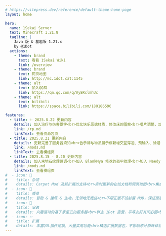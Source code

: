```yaml
---
# https://vitepress.dev/reference/default-theme-home-page
layout: home

hero:
  name: 1Sekai Server
  text: Minecraft 1.21.8
  tagline: |
    Java 版 & 基岩版 1.21.x
    by @1Dot
  actions:
    - theme: brand
      text: 看看 1Sekai Wiki
      link: /overview
    - theme: brand
      text: 网页地图
      link: http://mc.1dot.cat:1145
    - theme: alt
      text: 加入QQ群
      link: https://qm.qq.com/q/AyERclmhUc
    - theme: alt
      text: bilibili
      link: https://space.bilibili.com/180186596

features:
  - title: ✨ 2025.8.22 更新内容
    details: 加入治疗与伤害飘字<br>优化快乐恶魂材质，修改床的图案<br>唱片调整，加入 2 首新音乐
    link: /rp.md
    linkText: 去看资源包页
  - title: 2025.8.21 更新内容
    details: 更新完善了服务器须知<br>告示牌与物品展示框新增交互穿透、预输入、涂蜡<br>✨ 铁砧加入自定义样式重命名，移除重命名惩罚
    link: /mods.md
    linkText: 去看模组页
  - title: 2025.8.15 - 8.20 更新内容
    details: 加入末地石纹理微调<br>加入 BlankMya 修改的盔甲纹理<br>加入 Needy Girl Overdose 彩蛋<br>加入查询当前所在结构的命令<br>加入快速查找物品所在容器
    link: /mods.md
    linkText: 去看模组页
#  - icon: 🤯
#    title: 杂项
#    details: Carpet Mod 及其扩展的支持<br>实时更新的在线文档和网页地图<br>集成可与 QQ 群聊联动的 1Bot 机器人
#  - icon: 🧊
#    title: 香草
#    details: 冒险 & 建筑 & 生电，无领地无商店<br>不限正版不设前置 MOD，保证原版可进<br>尽可能追版本，体验最新版本特性
#  - icon: 🩵
#    title: 安逸
#    details: 兴趣驱动的基于家里云的服务器<br>群主 1Dot 直营，平等友好有问必回<br>可集结干大工程，可慢节奏养老
#  - icon: ✨
#    title: 扩展
#    details: 丰富QOL插件拓展，大量实用功能<br>精选扩展数据包，不影响原汁原味体验<br>聊天机器人、在线文档、在线地图支持
---
```

